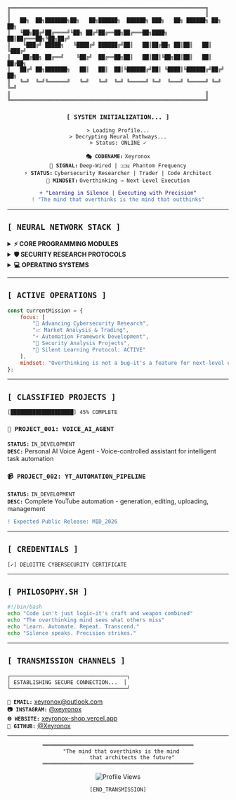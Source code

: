 ```
╔══════════════════════════════════════════════════════════════╗
║                                                              ║
║   ██╗  ██╗███████╗██╗   ██╗██████╗  ██████╗ ███╗   ██╗ ██████╗ ██╗  ██╗
║   ╚██╗██╔╝██╔════╝╚██╗ ██╔╝██╔══██╗██╔═══██╗████╗  ██║██╔═══██╗╚██╗██╔╝
║    ╚███╔╝ █████╗   ╚████╔╝ ██████╔╝██║   ██║██╔██╗ ██║██║   ██║ ╚███╔╝ 
║    ██╔██╗ ██╔══╝    ╚██╔╝  ██╔══██╗██║   ██║██║╚██╗██║██║   ██║ ██╔██╗ 
║   ██╔╝ ██╗███████╗   ██║   ██║  ██║╚██████╔╝██║ ╚████║╚██████╔╝██╔╝ ██╗
║   ╚═╝  ╚═╝╚══════╝   ╚═╝   ╚═╝  ╚═╝ ╚═════╝ ╚═╝  ╚═══╝ ╚═════╝ ╚═╝  ╚═╝
║                                                              ║
╚══════════════════════════════════════════════════════════════╝
```

<div align="center">

### `[ SYSTEM INITIALIZATION... ]`

```
> Loading Profile...
> Decrypting Neural Pathways...
> Status: ONLINE ✓
```

**`🎭 CODENAME:`** `Xeyronox`  
**`📡 SIGNAL:`** `Deep-Wired | 🇮🇳 Phantom Frequency`  
**`⚡ STATUS:`** `Cybersecurity Researcher | Trader | Code Architect`  
**`🧠 MINDSET:`** `Overthinking → Next Level Execution`

```diff
+ "Learning in Silence | Executing with Precision"
! "The mind that overthinks is the mind that outthinks"
```

</div>

---

## `[ NEURAL NETWORK STACK ]`

<details>
<summary><b>⚡ CORE PROGRAMMING MODULES</b></summary>

```python
class SkillSet:
    def __init__(self):
        self.languages = {
            "Python": ["AI Chatbots", "Telegram Bots", "Automation", "API Integration"],
            "Rust": ["High-Performance CLI", "Memory-Safe Systems"],
            "C/C#": ["Low-Level Programming", "Memory Management"],
            "JavaScript": ["React", "Modern Web Apps", "Frontend Engineering"],
            "Web_Stack": ["HTML", "CSS", "Responsive Design"]
        }
```

**`🐍 Python`**  
├─ AI Chatbots & Automation  
├─ Telegram Bot Development  
└─ API Integration & Scripting

**`⚙️ Rust`**  
├─ High-Performance CLI Tools  
└─ Memory-Safe System Programming

**`🔧 C / C#`**  
├─ Low-Level Programming  
└─ Memory Management & System Development

**`⚛️ JavaScript & React`**  
├─ Modern Web Applications  
├─ React Hooks & Components  
└─ Frontend Architecture

</details>

<details>
<summary><b>🛡️ SECURITY RESEARCH PROTOCOLS</b></summary>

```bash
┌─[xeyronox@security]─[~/research]
└──╼ $ cat security_stack.txt
```

**`🔍 Malware Analysis`**  
├─ Static Code Analysis  
├─ Dynamic Behavior Research  
└─ Obfuscation Techniques Study

**`📱 Application Security`**  
├─ APK Security Auditing  
├─ Mobile App Analysis  
└─ Code Review & Assessment

**`🌐 Web Security Research`**  
├─ XSS Vector Analysis  
├─ Local File Inclusion Study  
└─ Authentication Flow Research

**`🔬 Reverse Engineering`**  
├─ Binary Analysis  
├─ Debugging Techniques  
└─ Assembly Understanding

**`🌐 Network Security`**  
├─ Packet Analysis  
├─ Protocol Research  
└─ Traffic Inspection

**`🔐 Security Arsenal`**  
├─ Nmap (Reconnaissance)  
├─ Wireshark (Traffic Analysis)  
└─ BurpSuite (Web Testing)

</details>

<details>
<summary><b>💻 OPERATING SYSTEMS</b></summary>

```yaml
environment:
  daily_drivers:
    - name: "Windows 11 Pro"
      role: "Primary Workstation"
    - name: "Fedora Workstation"
      role: "AI Development Lab"
  
  testing:
    - name: "Parrot OS"
      role: "Security Testing (Guest VM)"
  
  future:
    - name: "BlackArch Linux"
      status: "Monitoring stability improvements"
```

</details>

---

## `[ ACTIVE OPERATIONS ]`

```javascript
const currentMission = {
    focus: [
        "🧠 Advancing Cybersecurity Research",
        "📈 Market Analysis & Trading",
        "⚡ Automation Framework Development",
        "🔬 Security Analysis Projects",
        "📖 Silent Learning Protocol: ACTIVE"
    ],
    mindset: "Overthinking is not a bug—it's a feature for next-level execution"
};
```

---

## `[ CLASSIFIED PROJECTS ]`

```
[████████████████████] 45% COMPLETE
```

### `🤖 PROJECT_001: VOICE_AI_AGENT`
**`STATUS:`** `IN_DEVELOPMENT`  
**`DESC:`** Personal AI Voice Agent - Voice-controlled assistant for intelligent task automation

### `📹 PROJECT_002: YT_AUTOMATION_PIPELINE`
**`STATUS:`** `IN_DEVELOPMENT`  
**`DESC:`** Complete YouTube automation - generation, editing, uploading, management

```diff
! Expected Public Release: MID_2026
```

---

## `[ CREDENTIALS ]`

```
[✓] DELOITTE CYBERSECURITY CERTIFICATE
```

---

## `[ PHILOSOPHY.SH ]`

```bash
#!/bin/bash
echo "Code isn't just logic—it's craft and weapon combined"
echo "The overthinking mind sees what others miss"
echo "Learn. Automate. Repeat. Transcend."
echo "Silence speaks. Precision strikes."
```

---

## `[ TRANSMISSION CHANNELS ]`

```
┌─────────────────────────────────────┐
│ ESTABLISHING SECURE CONNECTION...  │
└─────────────────────────────────────┘
```

**`📧 EMAIL:`** xeyronox@outlook.com  
**`📷 INSTAGRAM:`** [@xeyronox](https://instagram.com/xeyronox)  
**`🌐 WEBSITE:`** [xeyronox-shop.vercel.app](https://xeyronox-shop.vercel.app/)  
**`🐙 GITHUB:`** [@Xeyronox](https://github.com/Xeyronox)

---

<div align="center">

```
════════════════════════════════════════════════
    "The mind that overthinks is the mind  
         that architects the future"
════════════════════════════════════════════════
```

![Profile Views](https://komarev.com/ghpvc/?username=Xeyronox&color=green&style=flat-square)

```
[END_TRANSMISSION]
```

</div>
